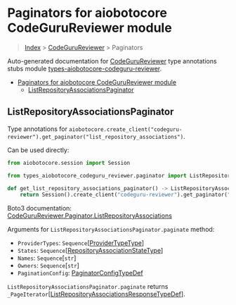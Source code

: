<a id="paginators-for-aiobotocore-codegurureviewer-module"></a>

# Paginators for aiobotocore CodeGuruReviewer module

> [Index](..) > [CodeGuruReviewer](.) > Paginators

Auto-generated documentation for
[CodeGuruReviewer](https://boto3.amazonaws.com/v1/documentation/api/latest/reference/services/codeguru-reviewer.html#CodeGuruReviewer)
type annotations stubs module
[types-aiobotocore-codeguru-reviewer](https://pypi.org/project/types-aiobotocore-codeguru-reviewer/).

- [Paginators for aiobotocore CodeGuruReviewer module](#paginators-for-aiobotocore-codegurureviewer-module)
  - [ListRepositoryAssociationsPaginator](#listrepositoryassociationspaginator)

<a id="listrepositoryassociationspaginator"></a>

## ListRepositoryAssociationsPaginator

Type annotations for
`aiobotocore.create_client("codeguru-reviewer").get_paginator("list_repository_associations")`.

Can be used directly:

```python
from aiobotocore.session import Session

from types_aiobotocore_codeguru_reviewer.paginator import ListRepositoryAssociationsPaginator

def get_list_repository_associations_paginator() -> ListRepositoryAssociationsPaginator:
    return Session().create_client("codeguru-reviewer").get_paginator("list_repository_associations")
```

Boto3 documentation:
[CodeGuruReviewer.Paginator.ListRepositoryAssociations](https://boto3.amazonaws.com/v1/documentation/api/latest/reference/services/codeguru-reviewer.html#CodeGuruReviewer.Paginator.ListRepositoryAssociations)

Arguments for `ListRepositoryAssociationsPaginator.paginate` method:

- `ProviderTypes`:
  `Sequence`\[[ProviderTypeType](./literals.md#providertypetype)\]
- `States`:
  `Sequence`\[[RepositoryAssociationStateType](./literals.md#repositoryassociationstatetype)\]
- `Names`: `Sequence`\[`str`\]
- `Owners`: `Sequence`\[`str`\]
- `PaginationConfig`:
  [PaginatorConfigTypeDef](./type_defs.md#paginatorconfigtypedef)

`ListRepositoryAssociationsPaginator.paginate` returns
`_PageIterator`\[[ListRepositoryAssociationsResponseTypeDef](./type_defs.md#listrepositoryassociationsresponsetypedef)\].
